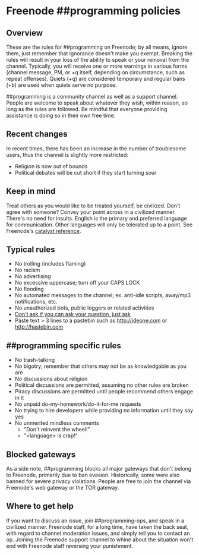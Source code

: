 # Freenode \#\#programming policies

## Overview
These are the rules for ##programming on Freenode; by all means, ignore them, just remember that ignorance doesn't make you exempt. Breaking the rules will result in your loss of the ability to speak or your removal from the channel. Typically, you will receive one or more warnings in various forms (channel message, PM, or +q itself, depending on circumstance, such as repeat offenses). Quiets (+q) are considered temporary and regular bans (+b) are used when quiets serve no purpose. 

\#\#programming is a community channel as well as a support channel. People are welcome to speak about whatever they wish, within reason, so long as the rules are followed. Be mindful that everyone providing assistance is doing so in their own free time.

## Recent changes
In recent times, there has been an increase in the number of troublesome users, thus the channel is slightly more restricted:

  * Religion is now out of bounds
  * Political debates will be cut short if they start turning sour

## Keep in mind
Treat others as you would like to be treated yourself, be civilized. Don't agree with someone? Convey your point across in a civilized manner. There's no need for insults. English is the primary and preferred language for communication. Other languages will only be tolerated up to a point. See Freenode's [catalyst reference](https://freenode.net/catalysts.shtml).

## Typical rules

  * No trolling (includes flaming)
  * No racism
  * No advertising
  * No excessive uppercase; turn off your CAPS LOCK
  * No flooding
  * No automated messages to the channel; ex. anti-idle scripts, away/mp3 notifications, etc.
  * No unauthorized bots, public loggers or related activities
  * [Don't ask if you can ask your question, just ask](http://catb.org/~esr/faqs/smart-questions.html)
  * Paste text > 3 lines to a pastebin such as http://ideone.com or http://hastebin.com

## \#\#programming specific rules

  * No trash-talking
  * No bigotry; remember that others may not be as knowledgable as you are
  * No discussions about religion
  * Political discussions are permitted, assuming no other rules are broken
  * Piracy discussions are permitted until people recommend others engage in it
  * No unpaid do-my-homework/do-it-for-me requests
  * No trying to hire developers while providing no information until they say yes
  * No unmerited mindless comments
    * "Don't reinvent the wheel!"
    * "\<language\> is crap!"

## Blocked gateways
As a side note, ##programming blocks all major gateways that don't belong to Freenode, primarily due to ban evasion. Historically, some were also banned for severe privacy violations. People are free to join the channel via Freenode's web gateway or the TOR gateway.

## Where to get help
If you want to discuss an issue, join ##programming-ops, and speak in a civilized manner. Freenode staff, for a long time, have taken the back seat, with regard to channel moderation issues, and simply tell you to contact an op. Joining the Freenode support channel to whine about the situation won't end with Freenode staff reversing your punishment.
